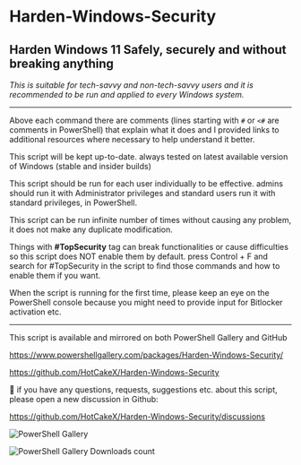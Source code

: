 # Harden-Windows-Security

## Harden Windows 11 Safely, securely and without breaking anything 
  

*This is suitable for tech-savvy and non-tech-savvy users and it is recommended to be run and applied to every Windows system.*
  
___


Above each command there are comments (lines starting with `#` or `<#` are comments in PowerShell) that explain what it does and I provided links to additional resources where necessary to help understand it better. 
  
This script will be kept up-to-date. always tested on latest available version of Windows (stable and insider builds) 
  
This script should be run for each user individually to be effective. admins should run it with Administrator privileges and standard users run it with standard privileges, in PowerShell. 


  
This script can be run infinite number of times without causing any problem, it does not make any duplicate modification. 
  
Things with **#TopSecurity** tag can break functionalities or cause difficulties so this script does NOT enable them by default. press Control + F and search for #TopSecurity in the script to find those commands and how to enable them if you want. 
  
When the script is running for the first time, please keep an eye on the PowerShell console because you might need to provide input for Bitlocker activation etc. 

___

This script is available and mirrored on both PowerShell Gallery and GitHub 

https://www.powershellgallery.com/packages/Harden-Windows-Security/

https://github.com/HotCakeX/Harden-Windows-Security


🎯 if you have any questions, requests, suggestions etc. about this script, please open a new discussion in Github:

https://github.com/HotCakeX/Harden-Windows-Security/discussions



![PowerShell Gallery](https://img.shields.io/powershellgallery/v/Harden-Windows-Security?style=for-the-badge)

![PowerShell Gallery Downloads count](https://img.shields.io/powershellgallery/dt/Harden-Windows-Security?style=for-the-badge)


